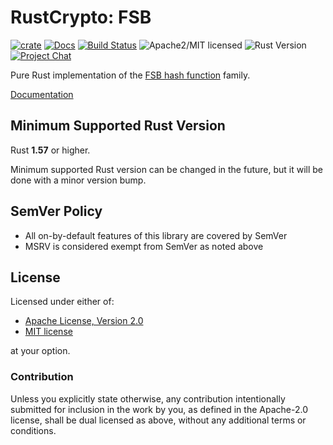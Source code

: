 # RustCrypto: FSB

[![crate][crate-image]][crate-link]
[![Docs][docs-image]][docs-link]
[![Build Status][build-image]][build-link]
![Apache2/MIT licensed][license-image]
![Rust Version][rustc-image]
[![Project Chat][chat-image]][chat-link]

Pure Rust implementation of the [FSB hash function][1] family.

[Documentation][docs-link]

## Minimum Supported Rust Version

Rust **1.57** or higher.

Minimum supported Rust version can be changed in the future, but it will be
done with a minor version bump.

## SemVer Policy

- All on-by-default features of this library are covered by SemVer
- MSRV is considered exempt from SemVer as noted above

## License

Licensed under either of:

* [Apache License, Version 2.0](http://www.apache.org/licenses/LICENSE-2.0)
* [MIT license](http://opensource.org/licenses/MIT)

at your option.

### Contribution

Unless you explicitly state otherwise, any contribution intentionally submitted
for inclusion in the work by you, as defined in the Apache-2.0 license, shall be
dual licensed as above, without any additional terms or conditions.

[//]: # (badges)

[crate-image]: https://img.shields.io/crates/v/fsb.svg
[crate-link]: https://crates.io/crates/fsb
[docs-image]: https://docs.rs/fsb/badge.svg
[docs-link]: https://docs.rs/fsb/
[license-image]: https://img.shields.io/badge/license-Apache2.0/MIT-blue.svg
[chat-image]: https://img.shields.io/badge/zulip-join_chat-blue.svg
[chat-link]: https://rustcrypto.zulipchat.com/#narrow/stream/260041-hashes
[rustc-image]: https://img.shields.io/badge/rustc-1.47+-blue.svg
[build-image]: https://github.com/RustCrypto/hashes/workflows/fsb/badge.svg?branch=master
[build-link]: https://github.com/RustCrypto/hashes/actions?query=workflow%3Afsb

[//]: # (general links)

[1]: https://www.paris.inria.fr/secret/CBCrypto/index.php?pg=fsb
